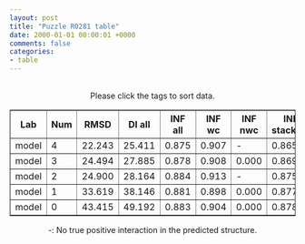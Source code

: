 ```yaml
---
layout: post
title: "Puzzle R0281 table"
date: 2000-01-01 00:00:01 +0000
comments: false
categories: 
- table
---
```


<script src="{{ root_url }}/javascripts/sorttable.js"></script>
<script>
    window.onload = function() {
        (document.getElementsByTagName( 'th' )[1]).click();
    };
</script>
<br/>
<div align="center">
Please click the tags to sort data.<br/>
<table class="sortable" border=1>
  <tr>
    <th>Lab</th>
    <th>Num</th>
    <th>RMSD</th>
    <th>DI all</th>
    <th>INF all</th>
    <th>INF wc</th>
    <th>INF nwc</th>
    <th>INF stacking</th>
    <th>Clash Score</th>
    <th>P-value</th>
    <th>mcq</th>
    <th>TM-score</th>
    <th>best sol.</th>
    <th>Detail</th>
  </tr>
  <tr><td>model</td><td>4</td><td>22.243</td><td>25.411</td><td>0.875</td><td>0.907</td><td>-</td><td>0.865</td><td>10000000000000000159028911097599180468360808563945281389781327557747838772170381060813469985856815104.000</td><td>0.00e+00</td><td>18.90</td><td>0.5030</td><td>1</td><td><a href='/show/index.html?id=R0281_model_4'>-></a></td></tr>
<tr><td>model</td><td>3</td><td>24.494</td><td>27.885</td><td>0.878</td><td>0.908</td><td>0.000</td><td>0.869</td><td>10000000000000000159028911097599180468360808563945281389781327557747838772170381060813469985856815104.000</td><td>0.00e+00</td><td>18.98</td><td>0.3670</td><td>2</td><td><a href='/show/index.html?id=R0281_model_3'>-></a></td></tr>
<tr><td>model</td><td>2</td><td>24.900</td><td>28.164</td><td>0.884</td><td>0.913</td><td>-</td><td>0.875</td><td>10000000000000000159028911097599180468360808563945281389781327557747838772170381060813469985856815104.000</td><td>0.00e+00</td><td>18.64</td><td>0.3480</td><td>1</td><td><a href='/show/index.html?id=R0281_model_2'>-></a></td></tr>
<tr><td>model</td><td>1</td><td>33.619</td><td>38.146</td><td>0.881</td><td>0.898</td><td>0.000</td><td>0.877</td><td>10000000000000000159028911097599180468360808563945281389781327557747838772170381060813469985856815104.000</td><td>0.00e+00</td><td>18.32</td><td>0.2460</td><td>2</td><td><a href='/show/index.html?id=R0281_model_1'>-></a></td></tr>
<tr><td>model</td><td>0</td><td>43.415</td><td>49.192</td><td>0.883</td><td>0.904</td><td>0.000</td><td>0.878</td><td>10000000000000000159028911097599180468360808563945281389781327557747838772170381060813469985856815104.000</td><td>0.00e+00</td><td>18.55</td><td>0.2180</td><td>1</td><td><a href='/show/index.html?id=R0281_model_0'>-></a></td></tr>

</table>
-: No true positive interaction in the predicted structure.
</div>
